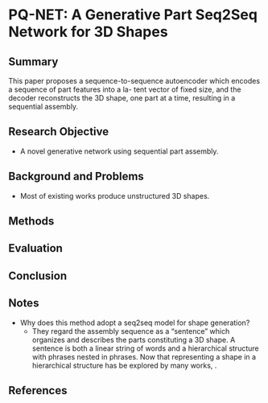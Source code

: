 # PQ-NET: A Generative Part Seq2Seq Network for 3D Shapes

## Summary
This paper proposes a sequence-to-sequence autoencoder which encodes a sequence of part features into a la- tent vector of fixed size, and the decoder reconstructs the 3D shape, one part at a time, resulting in a sequential assembly.
## Research Objective
- A novel generative network using sequential part assembly.
## Background and Problems
- Most of existing works produce unstructured 3D shapes.
## Methods

## Evaluation

## Conclusion

## Notes
- Why does this method adopt a seq2seq model for shape generation?
	- They regard the assembly sequence as a “sentence” which organizes and describes the parts constituting a 3D shape. A sentence is both a linear string of words and a hierarchical structure with phrases nested in phrases. Now that representing a shape in a hierarchical structure has be explored by many works, .
## References
<!--stackedit_data:
eyJoaXN0b3J5IjpbLTMzNzY2NzY3OSw4NDc1MDY4N119
-->